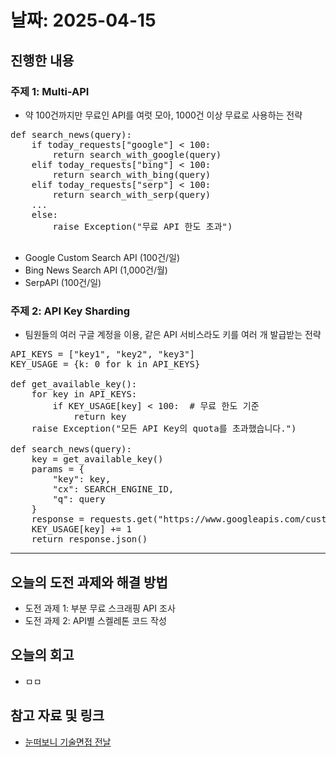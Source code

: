 # 날짜: 2025-04-15

## 진행한 내용
### 주제 1: Multi-API
- 약 100건까지만 무료인 API를 여럿 모아, 1000건 이상 무료로 사용하는 전략
<pre>
def search_news(query):
    if today_requests["google"] < 100:
        return search_with_google(query)
    elif today_requests["bing"] < 100:
        return search_with_bing(query)
    elif today_requests["serp"] < 100:
        return search_with_serp(query)
    ...
    else:
        raise Exception("무료 API 한도 초과")

</pre>
- Google Custom Search API (100건/일)
- Bing News Search API (1,000건/월)
- SerpAPI (100건/일)

### 주제 2: API Key Sharding
- 팀원들의 여러 구글 계정을 이용, 같은 API 서비스라도 키를 여러 개 발급받는 전략
<pre>
API_KEYS = ["key1", "key2", "key3"]
KEY_USAGE = {k: 0 for k in API_KEYS}

def get_available_key():
    for key in API_KEYS:
        if KEY_USAGE[key] < 100:  # 무료 한도 기준
            return key
    raise Exception("모든 API Key의 quota를 초과했습니다.")

def search_news(query):
    key = get_available_key()
    params = {
        "key": key,
        "cx": SEARCH_ENGINE_ID,
        "q": query
    }
    response = requests.get("https://www.googleapis.com/customsearch/v1", params=params)
    KEY_USAGE[key] += 1
    return response.json()
</pre>
---

## 오늘의 도전 과제와 해결 방법
- 도전 과제 1: 부분 무료 스크래핑 API 조사
- 도전 과제 2: API별 스켈레톤 코드 작성

## 오늘의 회고
- ㅁㅁ
  
## 참고 자료 및 링크
- [눈떠보니 기술면접 전날](https://ridibooks.com/books/2773000080)
